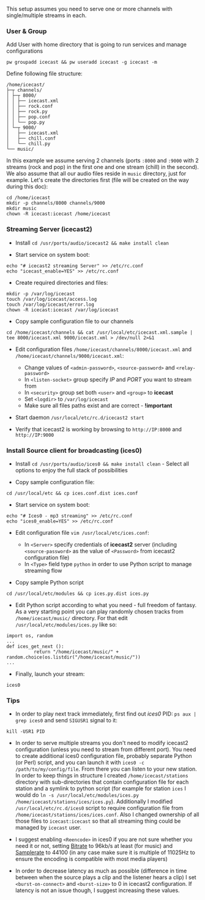 This setup assumes you need to serve one or more channels with single/multiple streams in each.

### User & Group

Add User with home directory that is going to run services and manage configurations
```
pw groupadd icecast && pw useradd icecast -g icecast -m
```

Define following file structure:
```
/home/icecast/
├─┬ channels/
│ ├─┬ 8000/
│ │ ├── icecast.xml
│ │ ├── rock.conf
│ │ ├── rock.py
│ │ ├── pop.conf
│ │ └── pop.py
│ └─┬ 9000/
│   ├── icecast.xml
│   ├── chill.conf
│   └── chill.py
└── music/
```

In this example we assume serving 2 channels (ports `:8000` and `:9000` with 2 streams (rock and pop) in the first one and one stream (chill) in the second). We also assume that all our audio files reside in `music` directory, just for example. Let's create the directories first (file will be created on the way during this doc):

```
cd /home/icecast
mkdir -p channels/8000 channels/9000
mkdir music
chown -R icecast:icecast /home/icecast
```

### Streaming Server (icecast2)

- Install `cd /usr/ports/audio/icecast2 && make install clean`

- Start service on system boot:
```
echo "# icecast2 streaming Server" >> /etc/rc.conf
echo "icecast_enable=YES" >> /etc/rc.conf
```

- Create required directories and files:
```
mkdir -p /var/log/icecast
touch /var/log/icecast/access.log
touch /var/log/icecast/error.log
chown -R icecast:icecast /var/log/icecast
```

- Copy sample configuration file to our channels
```
cd /home/icecast/channels && cat /usr/local/etc/icecast.xml.sample | tee 8000/icecast.xml 9000/icecast.xml > /dev/null 2>&1
```

- Edit configuration files `/home/icecast/channels/8000/icecast.xml` and `/home/icecast/channels/9000/icecast.xml`:

    - Change values of `<admin-password>`, `<source-password>` and `<relay-password>`
    - In `<listen-socket>` group specify *IP* and *PORT* you want to stream from
    - In `<security>` group set both `<user>` and `<group>` to **icecast**
    - Set `<logdir>` to `/var/log/icecast`
    - Make sure all files paths exist and are correct - **!important**


- Start daemon `/usr/local/etc/rc.d/icecast2 start`

- Verify that icecast2 is working by browsing to `http://IP:8000` and `http://IP:9000`



### Install Source client for broadcasting (ices0)

- Install `cd /usr/ports/audio/ices0 && make install clean` - Select all options to enjoy the full stack of possibilities

- Copy sample configuration file:
```
cd /usr/local/etc && cp ices.conf.dist ices.conf
```

- Start service on system boot:
```
echo "# Ices0 - mp3 streaming" >> /etc/rc.conf
echo "ices0_enable=YES" >> /etc/rc.conf
```

- Edit configuration file `vim /usr/local/etc/ices.conf`:
    - In `<Server>` specify credentials of **icecast2** server (including `<source-password>` as the value of `<Password>` from icecast2 configuration file)
    - In `<Type>` field type `python` in order to use Python script to manage streaming flow

- Copy sample Python script
```
cd /usr/local/etc/modules && cp ices.py.dist ices.py
```

- Edit Python script according to what you need - full freedom of fantasy. As a very starting point you can play randomly chosen tracks from `/home/icecast/music/` directory. For that edit `/usr/local/etc/modules/ices.py` like so:
```
import os, random
...
def ices_get_next ():
          return "/home/icecast/music/" + random.choice(os.listdir("/home/icecast/music/"))
...
```

- Finally, launch your stream:
```
ices0
```

### Tips

- In order to play next track immediately, first find out *ices0* PID: `ps aux | grep ices0` and send `SIGUSR1` signal to it:
```
kill -USR1 PID
```

- In order to serve multiple streams you don't need to modify icecast2 configuration (unless you need to stream from different port). You need to create additional ices0 configuration file, probably separate Python (or Perl) script, and you can launch it with `ices0 -c /path/to/my/config/file`. From there you can listen to your new station.  
In order to keep things in structure I created `/home/icecast/stations` directory with sub-directories that contain configuration file for each station and a symlink to python script (for example for station `ices` I would do `ln -s /usr/local/etc/modules/ices.py /home/icecast/stations/ices/ices.py`). Additionally I modified `/usr/local/etc/rc.d/ices0` script to require configuration file from `/home/icecast/stations/ices/ices.conf`. Also I changed ownership of all those files to `icecast:icecast` so that all streaming thing could be managed by `icecast` user.

- I suggest enabling `<Reencode>` in ices0 if you are not sure whether you need it or not, setting [Bitrate](http://en.wikipedia.org/wiki/Bit_rate) to 96kb/s at least (for music) and [Samplerate](http://en.wikipedia.org/wiki/Sampling_rate) to 44100 (in any case make sure it is multiple of 11025Hz to ensure the encoding is compatible with most media players)

- In order to decrease latency as much as possible (difference in time between when the source plays a clip and the listener hears a clip) I set `<burst-on-connect>` and `<burst-size>` to 0 in icecast2 configuration. If latency is not an issue though, I suggest increasing these values.